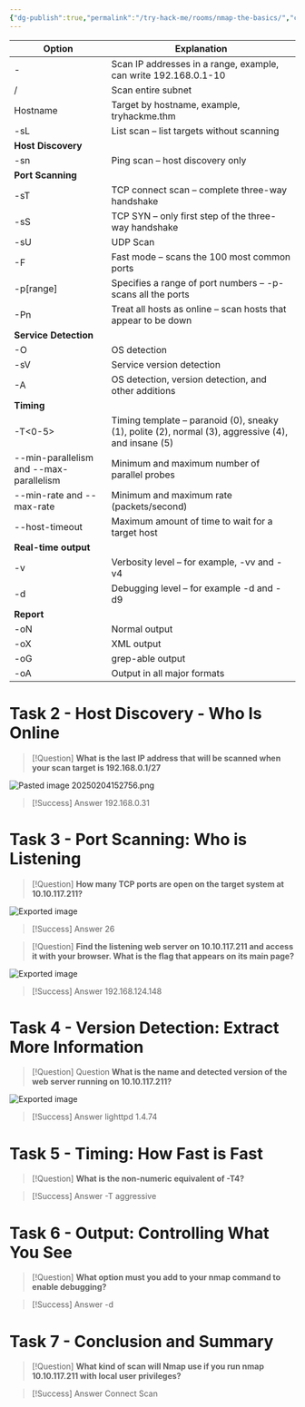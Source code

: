 ```yaml
---
{"dg-publish":true,"permalink":"/try-hack-me/rooms/nmap-the-basics/","created":"2024-10-25T15:46:36.380-04:00","updated":"2025-03-12T00:21:28.540-04:00"}
---
```



| **Option**                                                      | **Explanation**                                                                                    |
| --------------------------------------------------------------- | -------------------------------------------------------------------------------------------------- |
| -                                                               | Scan IP addresses in a range, example, can write 192.168.0.1-10                                    |
| /                                                               | Scan entire subnet                                                                                 |
| Hostname                                                        | Target by hostname, example, tryhackme.thm                                                         |
| -sL                                                             | List scan – list targets without scanning                                                          |
| **Host Discovery**                                              |                                                                                                    |
| -sn                                                             | Ping scan – host discovery only                                                                    |
| **Port Scanning**                                               |                                                                                                    |
| -sT                                                             | TCP connect scan – complete three-way handshake                                                    |
| -sS                                                             | TCP SYN – only first step of the three-way handshake                                               |
| -sU                                                             | UDP Scan                                                                                           |
| -F                                                              | Fast mode – scans the 100 most common ports                                                        |
| -p[range]                                                       | Specifies a range of port numbers – -p- scans all the ports                                        |
| -Pn                                                             | Treat all hosts as online – scan hosts that appear to be down                                      |
| **Service** **Detection**                                       |                                                                                                    |
| -O                                                              | OS detection                                                                                       |
| -sV                                                             | Service version detection                                                                          |
| -A                                                              | OS detection, version detection, and other additions                                               |
| **Timing**                                                      |                                                                                                    |
| -T<0-5>                                                         | Timing template – paranoid (0), sneaky (1), polite (2), normal (3), aggressive (4), and insane (5) |
| --min-parallelism <numprobes> and --max-parallelism <numprobes> | Minimum and maximum number of parallel probes                                                      |
| --min-rate <number> and --max-rate <number>                     | Minimum and maximum rate (packets/second)                                                          |
| --host-timeout                                                  | Maximum amount of time to wait for a target host                                                   |
| **Real-time output**                                            |                                                                                                    |
| -v                                                              | Verbosity level – for example, -vv and -v4                                                         |
| -d                                                              | Debugging level – for example -d and -d9                                                           |
| **Report**                                                      |                                                                                                    |
| -oN <filename>                                                  | Normal output                                                                                      |
| -oX <filename>                                                  | XML output                                                                                         |
| -oG <filename>                                                  | grep-able output                                                                                   |
| -oA <basename>                                                  | Output in all major formats                                                                        |
# Task 2 - Host Discovery - Who Is Online

> [!Question]
> **What is the last IP address that will be scanned when your scan target is 192.168.0.1/27**

![Pasted image 20250204152756.png](/img/user/TryHackMe/THM_Images/239e36a4128822f77f32d987d609a135.png)

> [!Success] Answer
> 192.168.0.31
# Task 3 - Port Scanning: Who is Listening

> [!Question]
> **How many TCP ports are open on the target system at 10.10.117.211?** 

![Exported image](/img/user/TryHackMe/THM_Images/567583e4fd9a100d8eb374798b335176.png)

> [!Success] Answer
> 26

> [!Question]
>  **Find the listening web server on 10.10.117.211 and access it with your browser. What is the flag that appears on its main page?**
 
![Exported image](/img/user/TryHackMe/THM_Images/664f20ad6f643a9db10ca3a87fabbaee.png)  

> [!Success] Answer
> 192.168.124.148
# Task 4 - Version Detection: Extract More Information
   
> [!Question] Question
**What is the name and detected version of the web server running on 10.10.117.211?** 

![Exported image](/img/user/TryHackMe/THM_Images/ce162c8c68277b2a3fd7b844c41db2e0.png)  

> [!Success] Answer
> lighttpd 1.4.74
# Task 5 - Timing: How Fast is Fast

> [!Question]
> **What is the non-numeric equivalent of -T4?** 
> 

> [!Success] Answer
> -T aggressive
# Task 6 - Output: Controlling What You See

> [!Question]
> **What option must you add to your nmap command to enable debugging?** 

> [!Success] Answer
> -d

# Task 7 - Conclusion and Summary

> [!Question]
> **What kind of scan will Nmap use if you run nmap 10.10.117.211 with local user privileges?** 

> [!Success] Answer
> Connect Scan